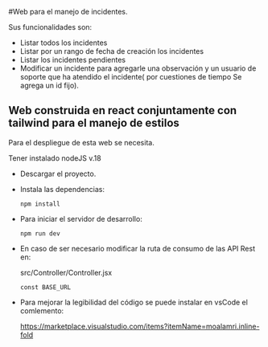 #Web para el manejo de incidentes. 

Sus funcionalidades son:

-  Listar todos los incidentes
-  Listar por un rango de fecha de creación los incidentes
-  Listar los incidentes pendientes
-  Modificar un incidente para agregarle una observación y un usuario de soporte que ha atendido el incidente( por cuestiones de tiempo Se agrega un id fijo).

## Web construida en react conjuntamente con tailwind para el manejo de estilos

Para el despliegue de esta web se necesita.

Tener instalado nodeJS v.18

- Descargar el proyecto.
  
- Instala las dependencias:

      npm install
  
- Para iniciar el servidor de desarrollo:

      npm run dev
  
- En caso de ser necesario modificar la ruta de consumo de las API Rest en:

  src/Controller/Controller.jsx

      const BASE_URL

-  Para mejorar la legibilidad del código se puede instalar en vsCode el comlemento:

      https://marketplace.visualstudio.com/items?itemName=moalamri.inline-fold

